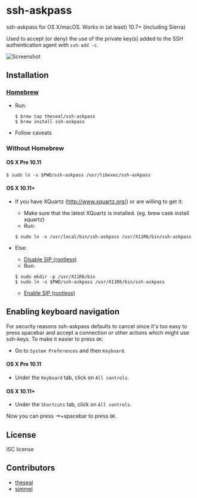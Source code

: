 ssh-askpass
===========

ssh-askpass for OS X/macOS. Works in (at least) 10.7+ (including Sierra)

Used to accept (or deny) the use of the private key(s) added to the SSH authentication agent with `ssh-add -c`.

![Screenshot](https://github.com/theseal/ssh-askpass/raw/master/sample/ssh-askpass.png)

## Installation

### [Homebrew](http://brew.sh/)
* Run:

    ```
    $ brew tap theseal/ssh-askpass
    $ brew install ssh-askpass
    ```
* Follow caveats

### Without Homebrew

#### OS X Pre 10.11
```
$ sudo ln -s $PWD/ssh-askpass /usr/libexec/ssh-askpass
```
#### OS X 10.11+

* If you have XQuartz (http://www.xquartz.org/) or are willing to get it:
    * Make sure that the latest XQuartz is installed. (eg. brew cask install xquartz)
    * Run:

    ```
    $ sudo ln -s /usr/local/bin/ssh-askpass /usr/X11R6/bin/ssh-askpass
    ```
* Else:
    * [Disable SIP (rootless)](http://www.imore.com/el-capitan-system-integrity-protection-helps-keep-malware-away)
    * Run:

    ```
    $ sudo mkdir -p /usr/X11R6/bin
    $ sudo ln -s $PWD/ssh-askpass /usr/X11R6/bin/ssh-askpass 
    ```
    * [Enable SIP (rootless)](http://www.imore.com/el-capitan-system-integrity-protection-helps-keep-malware-away)

## Enabling keyboard navigation
For security reasons ssh-askpass defaults to cancel since it's too easy to
press spacebar and accept a connection or other actions which might use
ssh-keys. To make it easier to press `OK`:

* Go to `System Preferences` and then `Keyboard`.

#### OS X Pre 10.11
* Under the `Keyboard` tab, click on `All controls`.

#### OS X 10.11+
* Under the `Shortcuts` tab, click on `All controls`.

Now you can press ⇥+spacebar to press `OK`.

## License
ISC license

## Contributors
* [theseal](https://github.com/theseal)
* [simmel](https://github.com/simmel)
